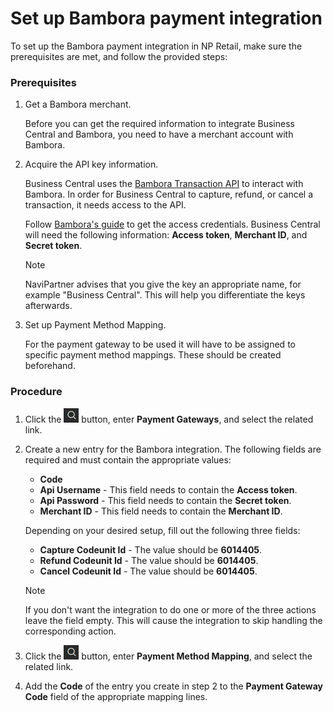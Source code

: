 # Set up Bambora payment integration
To set up the Bambora payment integration in NP Retail, make sure the prerequisites are met, and follow the provided steps:

### Prerequisites
1. Get a Bambora merchant.

    Before you can get the required information to integrate Business Central and Bambora,
    you need to have a merchant account with Bambora.

2. Acquire the API key information.

    Business Central uses the [Bambora Transaction API](https://developer.bambora.com/europe/checkout/api-reference/transaction)
    to interact with Bambora. In order for Business Central to capture, refund, or cancel a transaction, it needs access to the API.

    Follow [Bambora's guide](https://developer.bambora.com/europe/checkout/getting-started/access-api#get-access-to-the-api) to get the access credentials.
    Business Central will need the following information: **Access token**, **Merchant ID**, and **Secret token**.

    > [!Note]
    > NaviPartner advises that you give the key an appropriate name, for example "Business Central". This will help you differentiate the keys afterwards.

3. Set up Payment Method Mapping.

    For the payment gateway to be used it will have to be assigned to specific payment method mappings. These should be created beforehand.

### Procedure
1. Click the ![Lightbulb that opens the Tell Me feature](../../../../images/Icons/Lightbulb_icon.png "Tell Me what you want to do") button, enter **Payment Gateways**, and select the related link.      
 
2. Create a new entry for the Bambora integration. The following fields are required and must contain the appropriate values:
    - **Code**
    - **Api Username** - This field needs to contain the **Access token**.
    - **Api Password** - This field needs to contain the **Secret token**.
    - **Merchant ID** - This field needs to contain the **Merchant ID**.

    Depending on your desired setup, fill out the following three fields:
    - **Capture Codeunit Id** - The value should be **6014405**.
    - **Refund Codeunit Id** - The value should be **6014405**.
    - **Cancel Codeunit Id** - The value should be **6014405**.

    > [!Note]
    > If you don't want the integration to do one or more of the three actions leave the field empty.
    > This will cause the integration to skip handling the corresponding action.

3. Click the ![Lightbulb that opens the Tell Me feature](../../../../images/Icons/Lightbulb_icon.png "Tell Me what you want to do") button, enter **Payment Method Mapping**, and select the related link.      

4. Add the **Code** of the entry you create in step 2 to the **Payment Gateway Code** field of the appropriate mapping lines.
 